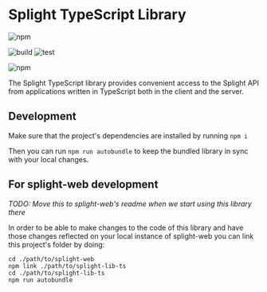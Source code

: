 # Splight TypeScript Library

![npm](https://img.shields.io/npm/v/@splightplatform/splight-lib-ts)

![build](https://github.com/splightplatform/splight-lib-ts/actions/workflows/build.yml/badge.svg "build")
![test](https://github.com/splightplatform/splight-lib-ts/actions/workflows/test.yml/badge.svg "test")

![npm](https://img.shields.io/npm/dw/@splightplatform/splight-lib-ts)

The Splight TypeScript library provides convenient access to the Splight API from applications written in TypeScript both in the client and the server.

## Development

Make sure that the project's dependencies are installed by running
`npm i`

Then you can run `npm run autobundle` to keep the bundled library in sync with your local changes.

## For splight-web development

_TODO: Move this to splight-web's readme when we start using this library there_

In order to be able to make changes to the code of this library and have those changes
reflected on your local instance of splight-web you can link this project's folder by doing:

```
cd ./path/to/splight-web
npm link ./path/to/splight-lib-ts
cd ./path/to/splight-lib-ts
npm run autobundle
```
